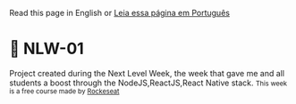 Read this page in English or [Leia essa página em Português](https://github.com/JoaoptGaino/nlw-01/blob/master/READMEpt.md)
# 🚀 NLW-01
Project created during the Next Level Week, the week that gave me and all students a boost through the NodeJS,ReactJS,React Native stack.
<small>This week is a free course made by <a href="rocketseat.com.br/">
Rockeseat</a></small>
